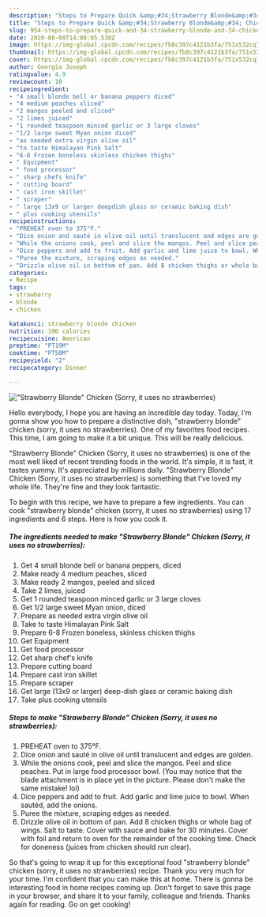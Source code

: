 ```yaml
---
description: "Steps to Prepare Quick &amp;#34;Strawberry Blonde&amp;#34; Chicken (Sorry, it uses no strawberries)"
title: "Steps to Prepare Quick &amp;#34;Strawberry Blonde&amp;#34; Chicken (Sorry, it uses no strawberries)"
slug: 954-steps-to-prepare-quick-and-34-strawberry-blonde-and-34-chicken-sorry-it-uses-no-strawberries
date: 2020-08-08T14:08:05.530Z
image: https://img-global.cpcdn.com/recipes/fb8c397c4121b3fa/751x532cq70/strawberry-blonde-chicken-sorry-it-uses-no-strawberries-recipe-main-photo.jpg
thumbnail: https://img-global.cpcdn.com/recipes/fb8c397c4121b3fa/751x532cq70/strawberry-blonde-chicken-sorry-it-uses-no-strawberries-recipe-main-photo.jpg
cover: https://img-global.cpcdn.com/recipes/fb8c397c4121b3fa/751x532cq70/strawberry-blonde-chicken-sorry-it-uses-no-strawberries-recipe-main-photo.jpg
author: Georgia Joseph
ratingvalue: 4.9
reviewcount: 10
recipeingredient:
- "4 small blonde bell or banana peppers diced"
- "4 medium peaches sliced"
- "2 mangos peeled and sliced"
- "2 limes juiced"
- "1 rounded teaspoon minced garlic or 3 large cloves"
- "1/2 large sweet Myan onion diced"
- "as needed extra virgin olive oil"
- "to taste Himalayan Pink Salt"
- "6-8 Frozen boneless skinless chicken thighs"
- " Equipment"
- " food processor"
- " sharp chefs knife"
- " cutting board"
- " cast iron skillet"
- " scraper"
- " large 13x9 or larger deepdish glass or ceramic baking dish"
- " plus cooking utensils"
recipeinstructions:
- "PREHEAT oven to 375°F."
- "Dice onion and sauté in olive oil until translucent and edges are golden."
- "While the onions cook, peel and slice the mangos. Peel and slice peaches. Put in large food processor bowl. (You may notice that the blade attachment is in place yet in the picture. Please don&#39;t make the same mistake! lol)"
- "Dice peppers and add to fruit. Add garlic and lime juice to bowl. When sautéd, add the onions."
- "Puree the mixture, scraping edges as needed."
- "Drizzle olive oil in bottom of pan. Add 8 chicken thighs or whole bag of wings. Salt to taste. Cover with sauce and bake for 30 minutes. Cover with foil and return to oven for the remainder of the cooking time. Check for doneness (juices from chicken should run clear)."
categories:
- Recipe
tags:
- strawberry
- blonde
- chicken

katakunci: strawberry blonde chicken 
nutrition: 190 calories
recipecuisine: American
preptime: "PT19M"
cooktime: "PT50M"
recipeyield: "2"
recipecategory: Dinner

---
```



![&#34;Strawberry Blonde&#34; Chicken (Sorry, it uses no strawberries)](https://img-global.cpcdn.com/recipes/fb8c397c4121b3fa/751x532cq70/strawberry-blonde-chicken-sorry-it-uses-no-strawberries-recipe-main-photo.jpg)

Hello everybody, I hope you are having an incredible day today. Today, I'm gonna show you how to prepare a distinctive dish, &#34;strawberry blonde&#34; chicken (sorry, it uses no strawberries). One of my favorites food recipes. This time, I am going to make it a bit unique. This will be really delicious.

&#34;Strawberry Blonde&#34; Chicken (Sorry, it uses no strawberries) is one of the most well liked of recent trending foods in the world. It's simple, it is fast, it tastes yummy. It's appreciated by millions daily. &#34;Strawberry Blonde&#34; Chicken (Sorry, it uses no strawberries) is something that I've loved my whole life. They're fine and they look fantastic.




To begin with this recipe, we have to prepare a few ingredients. You can cook &#34;strawberry blonde&#34; chicken (sorry, it uses no strawberries) using 17 ingredients and 6 steps. Here is how you cook it.

<!--inarticleads1-->

##### The ingredients needed to make &#34;Strawberry Blonde&#34; Chicken (Sorry, it uses no strawberries):

1. Get 4 small blonde bell or banana peppers, diced
1. Make ready 4 medium peaches, sliced
1. Make ready 2 mangos, peeled and sliced
1. Take 2 limes, juiced
1. Get 1 rounded teaspoon minced garlic or 3 large cloves
1. Get 1/2 large sweet Myan onion, diced
1. Prepare as needed extra virgin olive oil
1. Take to taste Himalayan Pink Salt
1. Prepare 6-8 Frozen boneless, skinless chicken thighs
1. Get  Equipment
1. Get  food processor
1. Get  sharp chef&#39;s knife
1. Prepare  cutting board
1. Prepare  cast iron skillet
1. Prepare  scraper
1. Get  large (13x9 or larger) deep-dish glass or ceramic baking dish
1. Take  plus cooking utensils




<!--inarticleads2-->

##### Steps to make &#34;Strawberry Blonde&#34; Chicken (Sorry, it uses no strawberries):

1. PREHEAT oven to 375°F.
1. Dice onion and sauté in olive oil until translucent and edges are golden.
1. While the onions cook, peel and slice the mangos. Peel and slice peaches. Put in large food processor bowl. (You may notice that the blade attachment is in place yet in the picture. Please don&#39;t make the same mistake! lol)
1. Dice peppers and add to fruit. Add garlic and lime juice to bowl. When sautéd, add the onions.
1. Puree the mixture, scraping edges as needed.
1. Drizzle olive oil in bottom of pan. Add 8 chicken thighs or whole bag of wings. Salt to taste. Cover with sauce and bake for 30 minutes. Cover with foil and return to oven for the remainder of the cooking time. Check for doneness (juices from chicken should run clear).




So that's going to wrap it up for this exceptional food &#34;strawberry blonde&#34; chicken (sorry, it uses no strawberries) recipe. Thank you very much for your time. I'm confident that you can make this at home. There is gonna be interesting food in home recipes coming up. Don't forget to save this page in your browser, and share it to your family, colleague and friends. Thanks again for reading. Go on get cooking!
